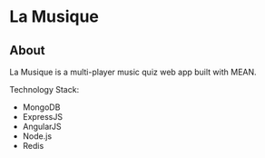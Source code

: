 La Musique
====================

## About 
La Musique is a multi-player music quiz web app built with MEAN.

Technology Stack:

<ul>
  <li>MongoDB</li>
  <li>ExpressJS</li>
  <li>AngularJS</li>
  <li>Node.js</li>
  <li>Redis</li>
</ul>
